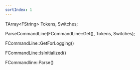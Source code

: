 ```yaml
---
sortIndex: 1
---
```


TArray&lt;FString> Tokens, Switches;

ParseCommandLine(FCommandLine::Get(), Tokens, Switches);

FCommandLine::GetForLogging()

FCommandLine::IsInitialized()

FCommandline::Parse()

